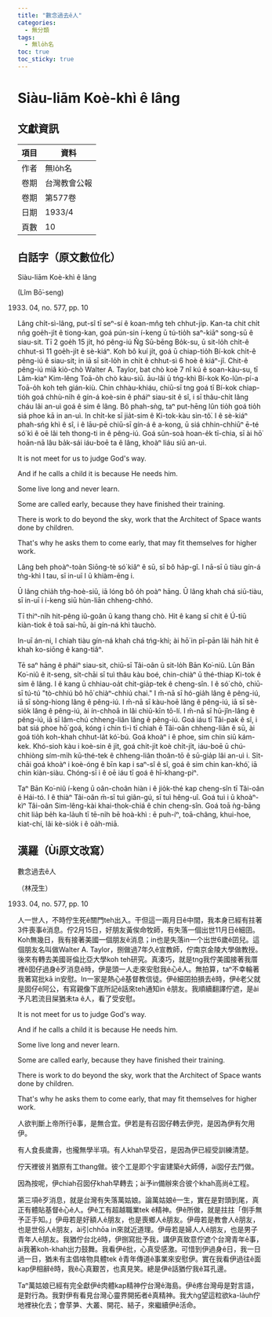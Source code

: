 ```yaml
---
title: "數念過去ê人"
categories:
  - 無分類
tags:
  - 無lo̍h名
toc: true
toc_sticky: true
---
```


# Siàu-liām Koè-khì ê lâng

## 文獻資訊

| 項目 | 資料 |
|---|---|
| 作者 | 無lo̍h名 |
| 卷期 | 台灣教會公報 |
| 卷期 | 第577卷 |
| 日期 | 1933/4 |
| 頁數 | 10 |

## 白話字（原文數位化）

Siàu-liām Koè-khì ê lâng

(Lîm Bō͘-seng)

1933. 04, no. 577, pp. 10

Lâng chi̍t-sì-lâng, put-sî tī seⁿ-sí ê koan-mn̂g teh chhut-ji̍p. Kan-ta chit chi̍t nn̄g goe̍h-ji̍t ê tiong-kan, goá pún-sin í-keng ū tú-tio̍h saⁿ-kiāⁿ song-sū ê siau-sit. Tī 2 goe̍h 15 ji̍t, hó pêng-iú N̂g Sū-bēng Bo̍k-su, ū sit-lo̍h chi̍t-ê chhut-sì 11 goe̍h-ji̍t ê sè-kiáⁿ. Koh bô kuí ji̍t, goá ū chiap-tio̍h Bí-kok chi̍t-ê pêng-iú ê siau-sit; in iā sī sit-lo̍h in chi̍t ê chhut-sì 6 hoè ê kiáⁿ-jî. Chit-ê pêng-iú miâ kiò-chò Walter A. Taylor, bat chò koè 7 nî kú ê soan-kàu-su, tī Lâm-kiaⁿ Kim-lêng Toā-o̍h chò kàu-siū. āu-lâi ū tńg-khì Bí-kok Ko-lûn-pí-a Toā-o̍h koh teh gián-kiù. Chin chhàu-khiáu, chiū-sī tng goá tī Bí-kok chiap-tio̍h goá chhù-ni̍h ê gín-á koè-sin ê pháiⁿ siau-sit ê sî, i sī thâu-chi̍t lâng cháu lâi an-uì goá ê sim ê lâng. Bô phah-sǹg, taⁿ put-hēng lûn tio̍h goá tio̍h siá phoe kā in an-uì. In chi̍t-ke sī jia̍t-sim ê Ki-tok-kàu sìn-tô͘. I ê sè-kiáⁿ phah-sńg khì ê sî, i ê lāu-pē chiū-sī gín-á ê a-kong, ū siá chhin-chhiūⁿ ē-té só͘ kì ê oē lâi teh thong-ti in ê pêng-iú. Goá sūn-soà hoan-e̍k tī-chia, sī ài hō͘ hoān-nā lâu ba̍k-sái iáu-boē ta ê lâng, khoàⁿ liáu siū an-uì.

It is not meet for us to judge God's way.

And if he calls a child it is because He needs him.

Some live long and never learn.

Some are called early, because they have finished their training.

There is work to do beyond the sky, work that the Architect of Space wants done by children.

That's why he asks them to come early, that may fit themselves for higher work.

Lâng beh phoàⁿ-toàn Siōng-tè só͘ kiâⁿ ê sū, sī bô ha̍p-gî. I nā-sī ū tiàu gín-á tǹg-khì I tau, sī in-uī I ū khiàm-ēng i.

Ū lâng chia̍h tn̂g-hoè-siū, iā lóng bô o̍h poàⁿ hāng. Ū lâng khah chá siū-tiàu, sī in-uī i í-keng siū hùn-liān chheng-chhó.

Tī thiⁿ-ni̍h hit-pêng iû-goân ū kang thang chò. Hit ê kang sī chit ê Ú-tiū kiàn-tiok ê toā sai-hū, ài gín-ná khì tàuchò.

In-uī án-ni, I chiah tiàu gín-ná khah chá tńg-khì; ài hō͘ in pī-pān lâi ha̍h hit ê khah ko-siōng ê kang-tiâⁿ.

Tē saⁿ hāng ê pháiⁿ siau-sit, chiū-sī Tâi-oân ū sit-lo̍h Bān Ko͘-niû. Lūn Bān Ko͘-niû ê it-seng, si̍t-chāi sī tuì thâu kàu boé, chin-chiàⁿ ū thé-thiap Ki-tok ê sim ê lâng. I ê kang ū chhiau-oa̍t chit-gia̍p-tek ê cheng-sîn. I ê só͘ chò, chiū-sī tú-tú "tò-chhiú bô hō͘ chiàⁿ-chhiú chai." I m̄-nā sī hó-gia̍h lâng ê pêng-iú, iā sī sòng-hiong lâng ê pêng-iú. I m̄-nā sī kàu-hoē lâng ê pêng-iú, iā sī sè-sio̍k lâng ê pêng-iú, ài ín-chhoā in lâi chiū-kīn tō-lí. I m̄-nā sī hū-jîn-lâng ê pêng-iú, iā sī lâm-chú chheng-liân lâng ê pêng-iú. Goá iáu tī Tâi-pak ê sî, i bat siá phoe hō͘ goá, kóng i chin tì-ì tī chiah ê Tâi-oân chheng-liân ê sū, ài goá tio̍h koh-khah chhut-la̍t kó͘-bú. Goá khoàⁿ i ê phoe, sim chin siū kám-kek. Khó-sioh kàu i koè-sin ê ji̍t, goá chi̍t-ji̍t koè chi̍t-ji̍t, iáu-boē ū chú-chhiòng sím-mi̍h kū-thé-tek ê chheng-liân thoân-tō ê sū-gia̍p lâi an-uì i. Si̍t-chāi goá khoàⁿ i koè-óng ê bīn kap i saⁿ-sî ê sî, goá ê sim chin kan-khó͘, iā chin kiàn-siàu. Chóng-sī i ê oē iáu tī goá ê hī-khang-piⁿ.

Taⁿ Bān Ko͘-niû í-keng ū oân-choân hiàn i ê jio̍k-thé kap cheng-sîn tī Tâi-oân ê Hái-tó. I ê thiàⁿ Tâi-oân m̄-sī tuì giân-gú, sī tuì hêng-uî. Goá tuì i ū khoàⁿ-kìⁿ Tâi-oân Sim-lêng-kài khai-thok-chiá ê chin cheng-sîn. Goá toā ǹg-bāng chit lia̍p be̍h ka-la̍uh tī tē-ni̍h bē hoà-khì : ē puh-íⁿ, toā-châng, khui-hoe, kiat-chí, lâi kè-sio̍k i ê oa̍h-miā.

## 漢羅（Ùi原文改寫）

數念過去ê人

（林茂生）

1933. 04, no. 577, pp. 10

人一世人，不時佇生死ê關門teh出入。干但這一兩月日ê中間，我本身已經有拄著3件喪事ê消息。佇2月15日，好朋友黃俟命牧師，有失落一個出世11月日ê細囝。Koh無幾日，我有接著美國一個朋友ê消息；in也是失落in一个出世6歲ê囝兒。這個朋友名叫做Walter A. Taylor，捌做過7年久ê宣教師，佇南京金陵大學做教授。後來有轉去美國哥倫比亞大學koh teh研究。真湊巧，就是tng我佇美國接著我厝裡ê囡仔過身ê歹消息ê時，伊是頭一人走來安慰我ê心ê人。無拍算，taⁿ不幸輪著我著寫批kā in安慰。In一家是熱心ê基督教信徒。伊ê細囝拍損去ê時，伊ê老父就是囡仔ê阿公，有寫親像下底所記ê話來teh通知in ê朋友。我順續翻譯佇遮，是ài予凡若流目屎猶未ta ê人，看了受安慰。

It is not meet for us to judge God's way.

And if he calls a child it is because He needs him.

Some live long and never learn.

Some are called early, because they have finished their training.

There is work to do beyond the sky, work that the Architect of Space wants done by children.

That's why he asks them to come early, that may fit themselves for higher work.

人欲判斷上帝所行ê事，是無合宜。伊若是有召囡仔轉去伊兜，是因為伊有欠用伊。

有人食長歲壽，也攏無學半項。有人khah早受召，是因為伊已經受訓練清楚。

佇天裡彼爿猶原有工thang做。彼个工是即个宇宙建築ê大師傅，ài囡仔去鬥做。

因為按呢，伊chiah召囡仔khah早轉去；ài予in備辦來合彼个khah高尚ê工程。

第三項ê歹消息，就是台灣有失落萬姑娘。論萬姑娘ê一生，實在是對頭到尾，真正有體貼基督ê心ê人。伊ê工有超越職業tek ê精神。伊ê所做，就是拄拄「倒手無予正手知。」伊毋若是好額人ê朋友，也是喪鄉人ê朋友。伊毋若是教會人ê朋友，也是世俗人ê朋友，ài引chhōa in來就近道理。伊毋若是婦人人ê朋友，也是男子青年人ê朋友。我猶佇台北ê時，伊捌寫批予我，講伊真致意佇遮个台灣青年ê事，ài我著koh-khah出力鼓舞。我看伊ê批，心真受感激。可惜到伊過身ê日，我一日過一日，猶未有主倡啥物具體tek ê青年傳道ê事業來安慰伊。實在我看伊過往ê面kap伊相辭ê時，我ê心真艱苦，也真見笑。總是伊ê話猶佇我ê耳孔邊。

Taⁿ萬姑娘已經有完全獻伊ê肉體kap精神佇台灣ê海島。伊ê疼台灣毋是對言語，是對行為。我對伊有看見台灣心靈界開拓者ê真精神。我大ǹg望這粒欲ka-la̍uh佇地裡袂化去；會莩芛、大叢、開花、結子，來繼續伊ê活命。
